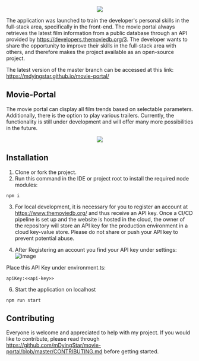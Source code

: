 <div align="center">
  <img src="https://user-images.githubusercontent.com/70911193/214497485-dc0ccc11-3e78-4311-9ddb-0451abcc65a5.png">
</div>

The application was launched to train the developer's personal skills in the full-stack area, specifically in the front-end. The movie portal always retrieves the latest film information from a public database through an API provided by https://developers.themoviedb.org/3. The developer wants to share the opportunity to improve their skills in the full-stack area with others, and therefore makes the project available as an open-source project.

The latest version of the master branch can be accessed at this link: https://mdyingstar.github.io/movie-portal/
## Movie-Portal

The movie portal can display all film trends based on selectable parameters. Additionally, there is the option to play various trailers.
Currently, the functionality is still under development and will offer many more possibilities in the future.

<div align="center">
  <img src="https://user-images.githubusercontent.com/70911193/214502276-e4b88432-8ada-46fd-8205-b1d579d4521c.png">
</div>

## Installation

1. Clone or fork the project. <br>
2. Run this command in the IDE or project root to install the required node modules:
```
npm i
```
3. For local development, it is necessary for you to register an account at https://www.themoviedb.org/ and thus receive an API key. Once a CI/CD pipeline is set up and the website is hosted in the cloud, the owner of the repository will store an API key for the production environment in a cloud key-value store.
Please do not share or push your API key to prevent potential abuse.

4. After Registering an account you find your API key under settings:
![image](https://user-images.githubusercontent.com/70911193/215284913-90e04ab8-3c09-4fe9-bd2c-5d3d3b49fa87.png)

Place this API Key under environment.ts:
```
apiKey:<<api-key>>
```
6. Start the application on localhost
```
npm run start
```

## Contributing

Everyone is welcome and appreciated to help with my project. If you would like to contribute, please read through https://github.com/mDyingStar/movie-portal/blob/master/CONTRIBUTING.md before getting started.

